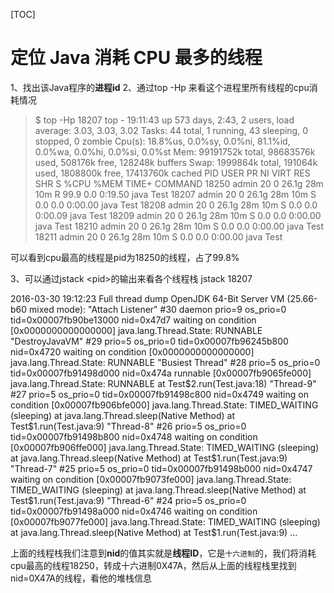 [TOC]


# 定位 Java 消耗 CPU 最多的线程
1、找出该Java程序的**进程id**
2、通过top -Hp <pid>来看这个进程里所有线程的cpu消耗情况
> $ top -Hp 18207
top - 19:11:43 up 573 days,  2:43,  2 users,  load average: 3.03, 3.03, 3.02
Tasks:  44 total,   1 running,  43 sleeping,   0 stopped,   0 zombie
Cpu(s): 18.8%us,  0.0%sy,  0.0%ni, 81.1%id,  0.0%wa,  0.0%hi,  0.0%si,  0.0%st
Mem:  99191752k total, 98683576k used,   508176k free,   128248k buffers
Swap:  1999864k total,   191064k used,  1808800k free, 17413760k cached
PID USER      PR  NI  VIRT  RES  SHR S %CPU %MEM    TIME+  COMMAND
18250 admin     20   0 26.1g  28m  10m R 99.9  0.0   0:19.50 java Test
18207 admin     20   0 26.1g  28m  10m S  0.0  0.0   0:00.00 java Test
18208 admin     20   0 26.1g  28m  10m S  0.0  0.0   0:00.09 java Test
18209 admin     20   0 26.1g  28m  10m S  0.0  0.0   0:00.00 java Test
18210 admin     20   0 26.1g  28m  10m S  0.0  0.0   0:00.00 java Test
18211 admin     20   0 26.1g  28m  10m S  0.0  0.0   0:00.00 java Test

可以看到cpu最高的线程是pid为18250的线程，占了99.8%

3、可以通过jstack \<pid>的输出来看各个线程栈
jstack 18207

2016-03-30 19:12:23
Full thread dump OpenJDK 64-Bit Server VM (25.66-b60 mixed mode):
"Attach Listener" #30 daemon prio=9 os_prio=0 tid=0x00007fb90be13000 nid=0x47d7 waiting on condition [0x0000000000000000]
   java.lang.Thread.State: RUNNABLE
"DestroyJavaVM" #29 prio=5 os_prio=0 tid=0x00007fb96245b800 nid=0x4720 waiting on condition [0x0000000000000000]
   java.lang.Thread.State: RUNNABLE
"Busiest Thread" #28 prio=5 os_prio=0 tid=0x00007fb91498d000 nid=0x474a runnable [0x00007fb9065fe000]
   java.lang.Thread.State: RUNNABLE
    at Test$2.run(Test.java:18)
"Thread-9" #27 prio=5 os_prio=0 tid=0x00007fb91498c800 nid=0x4749 waiting on condition [0x00007fb906bfe000]
   java.lang.Thread.State: TIMED_WAITING (sleeping)
    at java.lang.Thread.sleep(Native Method)
    at Test$1.run(Test.java:9)
"Thread-8" #26 prio=5 os_prio=0 tid=0x00007fb91498b800 nid=0x4748 waiting on condition [0x00007fb906ffe000]
   java.lang.Thread.State: TIMED_WAITING (sleeping)
    at java.lang.Thread.sleep(Native Method)
    at Test$1.run(Test.java:9)
"Thread-7" #25 prio=5 os_prio=0 tid=0x00007fb91498b000 nid=0x4747 waiting on condition [0x00007fb9073fe000]
   java.lang.Thread.State: TIMED_WAITING (sleeping)
    at java.lang.Thread.sleep(Native Method)
    at Test$1.run(Test.java:9)
"Thread-6" #24 prio=5 os_prio=0 tid=0x00007fb91498a000 nid=0x4746 waiting on condition [0x00007fb9077fe000]
   java.lang.Thread.State: TIMED_WAITING (sleeping)
    at java.lang.Thread.sleep(Native Method)
    at Test$1.run(Test.java:9)
...


上面的线程栈我们注意到**nid**的值其实就是**线程ID**，它是`十六进制`的，我们将消耗cpu最高的线程18250，转成十六进制0X47A，然后从上面的线程栈里找到nid=0X47A的线程，看他的堆栈信息